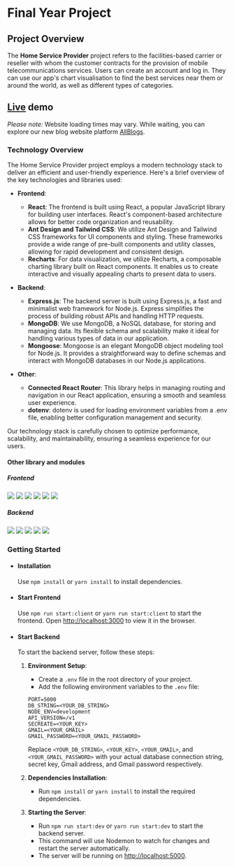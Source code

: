 # Final Year Project

## Project Overview
The **Home Service Provider** project refers to the facilities-based carrier or reseller with whom the customer contracts for the provision of mobile telecommunications services. Users can create an account and log in. They can use our app's chart visualisation to find the best services near them or around the world, as well as different types of categories. 

## [Live](https://home-service.onrender.com/) demo
*Please note:* Website loading times may vary. While waiting, you can explore our new blog website platform [AllBlogs](https://allblogs.in).


### Technology Overview

The Home Service Provider project employs a modern technology stack to deliver an efficient and user-friendly experience. Here's a brief overview of the key technologies and libraries used:

- **Frontend**:
  - **React**: The frontend is built using React, a popular JavaScript library for building user interfaces. React's component-based architecture allows for better code organization and reusability.
  - **Ant Design and Tailwind CSS**: We utilize Ant Design and Tailwind CSS frameworks for UI components and styling. These frameworks provide a wide range of pre-built components and utility classes, allowing for rapid development and consistent design.
  - **Recharts**: For data visualization, we utilize Recharts, a composable charting library built on React components. It enables us to create interactive and visually appealing charts to present data to users.

- **Backend**:
  - **Express.js**: The backend server is built using Express.js, a fast and minimalist web framework for Node.js. Express simplifies the process of building robust APIs and handling HTTP requests.
  - **MongoDB**: We use MongoDB, a NoSQL database, for storing and managing data. Its flexible schema and scalability make it ideal for handling various types of data in our application.
  - **Mongoose**: Mongoose is an elegant MongoDB object modeling tool for Node.js. It provides a straightforward way to define schemas and interact with MongoDB databases in our Node.js applications.

- **Other**:
  - **Connected React Router**: This library helps in managing routing and navigation in our React application, ensuring a smooth and seamless user experience.
  - **dotenv**: dotenv is used for loading environment variables from a .env file, enabling better configuration management and security.

Our technology stack is carefully chosen to optimize performance, scalability, and maintainability, ensuring a seamless experience for our users.

#### Other library and modules
 ##### Frontend

![](https://img.shields.io/badge/Framework-Tailwind-pink)
![](https://img.shields.io/badge/Framework-Antd-blue)
![](https://img.shields.io/badge/Framework-ReactStrap-blue)
![](https://img.shields.io/badge/Framework-Bootstrap-blue)
![](https://img.shields.io/badge/Chart-rechart-pink)
![](https://img.shields.io/badge/Router-connected_react_router-green)

##### Backend

![](https://img.shields.io/badge/Framework-Express-blue)
![](https://img.shields.io/badge/Env-dotenv-red)
![](https://img.shields.io/badge/Middleware-mongoose-pink)
![](https://img.shields.io/badge/Middleware-cors-pink)
![](https://img.shields.io/badge/server-nodemon-orange)

### Getting Started
- #### Installation
    Use `npm install` or `yarn install` to install dependencies.

- #### Start Frontend
    Use `npm run start:client` or `yarn run start:client` to start the frontend.
    Open [http://localhost:3000](http://localhost:3000) to view it in the browser.

- #### Start Backend
    To start the backend server, follow these steps:

    1. **Environment Setup**:
       - Create a `.env` file in the root directory of your project.
       - Add the following environment variables to the `.env` file:

       ```plaintext
       PORT=5000
       DB_STRING=<YOUR_DB_STRING>
       NODE_ENV=development
       API_VERSION=/v1
       SECREATE=<YOUR_KEY>
       GMAIL=<YOUR_GMAIL>
       GMAIL_PASSWORD=<YOUR_GMAIL_PASSWORD>
       ```

       Replace `<YOUR_DB_STRING>`, `<YOUR_KEY>`, `<YOUR_GMAIL>`, and `<YOUR_GMAIL_PASSWORD>` with your actual database connection string, secret key, Gmail address, and Gmail password respectively.

    2. **Dependencies Installation**:
       - Run `npm install` or `yarn install` to install the required dependencies.

    3. **Starting the Server**:
       - Run `npm run start:dev` or `yarn run start:dev` to start the backend server.
       - This command will use Nodemon to watch for changes and restart the server automatically.
       - The server will be running on [http://localhost:5000](http://localhost:5000).




